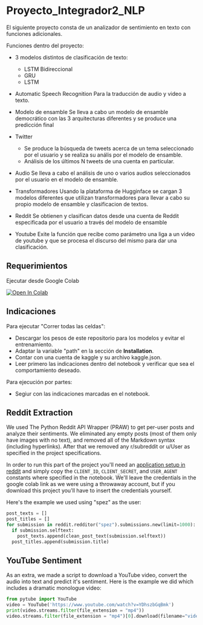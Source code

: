 # Proyecto_Integrador2_NLP

El siguiente proyecto consta de un analizador de sentimiento en texto con funciones adicionales.

Funciones dentro del proyecto:

* 3 modelos distintos de clasificación de texto:
  - LSTM Bidireccional
  - GRU
  - LSTM

* Automatic Speech Recognition 
  Para la traducción de audio y video a texto.
  
* Modelo de ensamble
  Se lleva a cabo un modelo de ensamble democrático con las 3 arquitecturas diferentes y se produce una predicción final
  
* Twitter
  - Se produce la búsqueda de tweets acerca de un tema seleccionado por el usuario y se realiza su anális por el modelo de ensamble.
  - Análisis de los últimos N tweets de una cuenta en particular.

* Audio
  Se lleva a cabo el análisis de uno o varios audios seleccionados por el usuario en el modelo de ensamble.

* Transformadores
  Usando la plataforma de Hugginface se cargan 3 modelos diferentes que utilizan transformadores para llevar a cabo su propio modelo de ensamble y clasificacion de textos.

* Reddit
  Se obtienen y clasifican datos desde una cuenta de Reddit especificada por el usuario a través del modelo de ensamble
  
* Youtube
  Exite la función que recibe como parámetro una liga a un video de youtube y que se procesa el discurso del mismo para dar una clasificación.
  
  
  
## Requerimientos

Ejecutar desde Google Colab

[![Open In Colab](https://colab.research.google.com/assets/colab-badge.svg)](https://colab.research.google.com/drive/1CM0yzlbT9IFiK1WcgFzUApqQTNUjHHyp?authuser=1#scrollTo=X8bdmMUN0ReD)

## Indicaciones
Para ejecutar "Correr todas las celdas":

* Descargar los pesos de este repositorio para los modelos y evitar el entrenamiento.
* Adaptar la variable "path" en la sección de **Installation**.
* Contar con una cuenta de kaggle y su archivo kaggle.json.
* Leer primero las indicaciones dentro del notebook y verificar que sea el comportamiento deseado.

Para ejecución por partes:

* Segiur con las indicaciones marcadas en el notebook.



## Reddit Extraction
We used The Python Reddit API Wrapper (PRAW) to get per-user posts and analyze their sentiments. We eliminated any empty posts (most of them only have images with no text), and removed all of the Markdown syntax (including hyperlinks). After that we removed any r/subreddit or u/User as specified in the project specifications.

In order to run this part of the project you'll need an [application setup in reddit](https://www.reddit.com/prefs/apps/) and simply copy the `CLIENT_ID`, `CLIENT_SECRET`, and `USER_AGENT` constants where specified in the notebook. We'll leave the credentials in the google colab link as we were using a throwaway account, but if you download this project you'll have to insert the credentials yourself. 

Here's the example we used using "spez" as the user:
```python
post_texts = []
post_titles = []
for submission in reddit.redditor("spez").submissions.new(limit=1000):
  if submission.selftext:
    post_texts.append(clean_post_text(submission.selftext))
  post_titles.append(submission.title)

```

## YouTube Sentiment 
As an extra, we made a script to download a YouTube video, convert the audio into text and predict it's sentiment. Here is the example we did which includes a dramatic monologue video:
```python
from pytube import YouTube
video = YouTube('https://www.youtube.com/watch?v=YDhszbGqBmk')
print(video.streams.filter(file_extension = "mp4"))
video.streams.filter(file_extension = "mp4")[0].download(filename="video")
```

